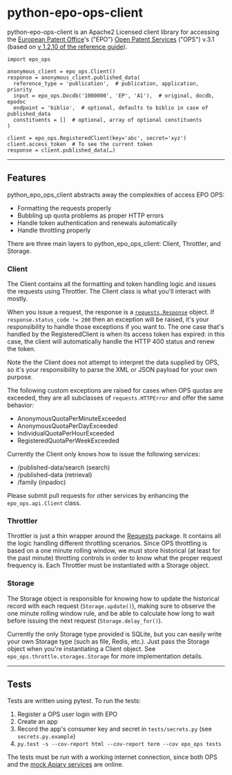 python-epo-ops-client
=====================

python-epo-ops-client is an Apache2 Licensed client library for accessing the
[European Patent Office][EPO]'s ("EPO") [Open Patent Services][OPS] ("OPS")
v.3.1 (based on [v 1.2.10 of the reference guide][refguide]).

```
import epo_ops

anonymous_client = epo_ops.Client()
response = anonymous_client.published_data(
  reference_type = 'publication',  # publication, application, priority
  input = epo_ops.Docdb('1000000', 'EP', 'A1'),  # original, docdb, epodoc
  endpoint = 'biblio',  # optional, defaults to biblio in case of published_data
  constituents = []  # optional, array of optional constituents
)

client = epo_ops.RegisteredClient(key='abc', secret='xyz')
client.access_token  # To see the current token
response = client.published_data(…)
```

---

## Features

python_epo_ops_client abstracts away the complexities of access EPO OPS:

* Formatting the requests properly
* Bubbling up quota problems as proper HTTP errors
* Handle token authentication and renewals automatically
* Handle throttling properly

There are three main layers to python_epo_ops_client: Client, Throttler, and
Storage.

### Client

The Client contains all the formatting and token handling logic and issues the
requests using Throttler. The Client class is what you'll interact with mostly.

When you issue a request, the response is a
[`requests.Response`][requests.Response] object. If `response.status_code !=
200` then an exception will be raised, it's your responsibility to handle those
exceptions if you want to. The one case that's handled by the RegisteredClient
is when its access token has expired: in this case, the client will
automatically handle the HTTP 400 status and renew the token.

Note the the Client does not attempt to interpret the data supplied by OPS, so
it's your responsibility to parse the XML or JSON payload for your own purpose.

The following custom exceptions are raised for cases when OPS quotas are
exceeded, they are all subclasses of `requests.HTTPError` and offer the same
behavior:

* AnonymousQuotaPerMinuteExceeded
* AnonymousQuotaPerDayExceeded
* IndividualQuotaPerHourExceeded
* RegisteredQuotaPerWeekExceeded

Currently the Client only knows how to issue the following services:

* /published-data/search (search)
* /published-data (retrieval)
* /family (inpadoc)

Please submit pull requests for other services by enhancing the
`epo_ops.api.Client` class.

### Throttler

Throttler is just a thin wrapper around the [Requests][] package. It contains
all the logic handling different throttling scenarios. Since OPS throttling is
based on a one minute rolling window, we must store historical (at least for
the past minute) throtting controls in order to know what the proper request
frequency is. Each Throttler must be instantiated with a Storage object.

### Storage

The Storage object is responsible for knowing how to update the historical
record with each request (`Storage.update()`), making sure to observe the one
minute rolling window rule, and be able to calculate how long to wait before
issuing the next request (`Storage.delay_for()`).

Currently the only Storage type provided is SQLite, but you can easily write
your own Storage type (such as file, Redis, etc.). Just pass the Storage object
when you're instantiating a Client object. See
`epo_ops.throttle.storages.Storage` for more implementation details.

---

## Tests

Tests are written using pytest. To run the tests:

1.  Register a OPS user login with EPO
2.  Create an app
3.  Record the app's consumer key and secret in `tests/secrets.py` (see
    `secrets.py.example`)
4.  `py.test -s --cov-report html --cov-report term --cov epo_ops tests`

The tests must be run with a working internet connection, since both OPS and
the [mock Apiary services][Apiary OPS] are online.


[EPO]: http://epo.org
[OPS]: http://www.epo.org/searching/free/ops.html
[refguide]: http://documents.epo.org/projects/babylon/eponet.nsf/0/7AF8F1D2B36F3056C1257C04002E0AD6/$File/OPS_RWS_ReferenceGuide_version1210_EN.pdf
[Requests]: http://requests.readthedocs.org/en/latest/
[requests.Response]: http://requests.readthedocs.org/en/latest/user/advanced/#request-and-response-objects
[Apiary OPS]: http://docs.opsv31.apiary.io
